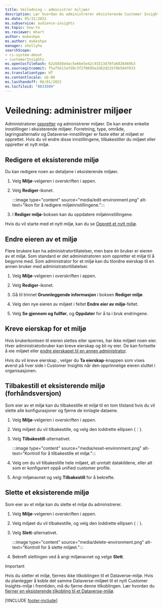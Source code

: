 ```yaml
---
title: Veiledning – administrer miljøer
description: Lær hvordan du administrerer eksisterende Customer Insights-miljøer som administrator.
ms.date: 05/31/2022
ms.subservice: audience-insights
ms.topic: how-to
ms.reviewer: mhart
author: mukeshpo
ms.author: mukeshpo
manager: shellyha
searchScope:
- ci-system-about
- customerInsights
ms.openlocfilehash: 62a5856edac5e66e5e42c93313d78fa6826469b3
ms.sourcegitcommit: f5af5613afd9c3f2f0695e2d62d225f0b504f033
ms.translationtype: HT
ms.contentlocale: nb-NO
ms.lasthandoff: 06/01/2022
ms.locfileid: "8833504"
---
```

# <a name="how-to-manage-environments"></a>Veiledning: administrer miljøer

Administratorer [oppretter](create-environment.md) og administrerer miljøer. De kan endre enkelte innstillinger i eksisterende miljøer. Forretning, type, område, lagringsalternativ og Dataverse-innstillinger er faste etter at miljøet er opprettet. Hvis du vil endre disse innstillingene, tilbakestiller du miljøet eller oppretter et nytt miljø.

## <a name="edit-an-existing-environment"></a>Redigere et eksisterende miljø

Du kan redigere noen av detaljene i eksisterende miljøer.

1. Velg **Miljø**-velgeren i overskriften i appen.

1. Velg **Rediger**-ikonet.

   :::image type="content" source="media/edit-environment.png" alt-text="Ikon for å redigere miljøinnstillingene.":::

1. I **Rediger miljø**-boksen kan du oppdatere miljøinnstillingene.

Hvis du vil starte med et nytt miljø, kan du se [Opprett et nytt miljø](create-environment.md).

## <a name="change-the-owner-of-an-environment"></a>Endre eieren av et miljø

Flere brukere kan ha administratortillatelser, men bare én bruker er eieren av et miljø. Som standard er det administratoren som oppretter et miljø til å begynne med. Som administrator for et miljø kan du tilordne eierskap til en annen bruker med administratortillatelser.

1. Velg **Miljø**-velgeren i overskriften i appen.

1. Velg **Rediger**-ikonet.

1. Gå til trinnet **Grunnleggende informasjon** i boksen **Rediger miljø**.

1. Velg den nye eieren av miljøet i feltet **Endre eier av miljø**-feltet.  

1. Velg **Se gjennom og fullfør**, og **Oppdater** for å ta i bruk endringene.

## <a name="claim-ownership-of-an-environment"></a>Kreve eierskap for et miljø

Hvis brukerkontoen til eieren slettes eller sperres, har ikke miljøet noen eier. Hver administratorbruker kan kreve eierskap og bli ny eier. De kan fortsette å eie miljøet eller [endre eierskapet til en annen administrator](#change-the-owner-of-an-environment).

Hvis du vil kreve eierskap , velger du **Ta eierskap**-knappen som vises øverst på hver side i Customer Insights når den opprinnelige eieren sluttet i organisasjonen.

## <a name="reset-an-existing-environment-preview"></a>Tilbakestill et eksisterende miljø (forhåndsversjon)

Som eier av et miljø kan du tilbakestille et miljø til en tom tilstand hvis du vil slette alle konfigurasjoner og fjerne de innlagte dataene.

1. Velg **Miljø**-velgeren i overskriften i appen.

1. Velg miljøet du vil tilbakestille, og velg den loddrette ellipsen (&vellip;).

1. Velg **Tilbakestill**-alternativet.

   :::image type="content" source="media/reset-environment.png" alt-text="Kontroll for å tilbakestille et miljø.":::

1. Velg om du vil tilbakestille hele miljøet, alt unntatt datakildene, eller alt som er konfigurert oppå unified customer profile.

1. Angi miljønavnet og velg **Tilbakestill** for å bekrefte.

## <a name="delete-an-existing-environment"></a>Slette et eksisterende miljø

Som eier av et miljø kan du slette et miljø du administrerer.

1. Velg **Miljø**-velgeren i overskriften i appen.

1. Velg miljøet du vil tilbakestille, og velg den loddrette ellipsen (&vellip;). 

1. Velg **Slett**-alternativet.

   :::image type="content" source="media/delete-environment.png" alt-text="Kontroll for å slette miljøet.":::

1. Bekreft slettingen ved å angi miljønavnet og velge **Slett**.

> [!IMPORTANT]
> Hvis du sletter et miljø, fjernes ikke tilkoblingen til et Dataverse-miljø. Hvis du planlegger å koble det samme Dataverse-miljøet til et nytt Customer Insights-miljø i fremtiden, må du fjerne denne tilkoblingen. Lær hvordan du [fjerner en eksisterende tilkobling til et Dataverse-miljø](customer-insights-dataverse.md#remove-an-existing-connection-to-a-dataverse-environment).

[!INCLUDE [footer-include](includes/footer-banner.md)]
